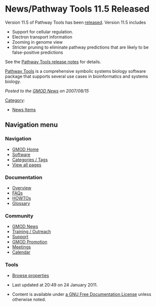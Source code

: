 



<span id="top"></span>




# <span dir="auto">News/Pathway Tools 11.5 Released</span>









Version 11.5 of Pathway Tools has been
<a href="http://bioinformatics.ai.sri.com/ptools/release-notes.html"
class="external text" rel="nofollow">released</a>. Version 11.5 includes

- Support for cellular regulation.
- Electron transport information
- Zooming in genome view
- Stricter pruning to eliminate pathway predictions that are likely to
  be false-positive predictions

See the
<a href="http://bioinformatics.ai.sri.com/ptools/release-notes.html"
class="external text" rel="nofollow">Pathway Tools release notes</a> for
details.

[Pathway Tools](../Pathway_Tools.1 "Pathway Tools") is a comprehensive
symbolic systems biology software package that supports several use
cases in bioinformatics and systems biology.

  



*Posted to the [GMOD News](../GMOD_News "GMOD News") on 2007/08/15*






[Category](../Special%253ACategories "Special%253ACategories"):

- [News Items](../Category%253ANews_Items "Category%253ANews Items")






## Navigation menu







<a href="../Main_Page"
style="background-image: url(../../images/GMOD-cogs.png);"
title="Visit the main page"></a>


### Navigation



- <span id="n-GMOD-Home">[GMOD Home](../Main_Page)</span>
- <span id="n-Software">[Software](../GMOD_Components)</span>
- <span id="n-Categories-.2F-Tags">[Categories /
  Tags](../Categories)</span>
- <span id="n-View-all-pages">[View all
  pages](../Special:AllPages)</span>




### Documentation



- <span id="n-Overview">[Overview](../Overview)</span>
- <span id="n-FAQs">[FAQs](../Category%253AFAQ)</span>
- <span id="n-HOWTOs">[HOWTOs](../Category%253AHOWTO)</span>
- <span id="n-Glossary">[Glossary](../Glossary)</span>




### Community



- <span id="n-GMOD-News">[GMOD News](../GMOD_News)</span>
- <span id="n-Training-.2F-Outreach">[Training /
  Outreach](../Training_and_Outreach)</span>
- <span id="n-Support">[Support](../Support)</span>
- <span id="n-GMOD-Promotion">[GMOD Promotion](../GMOD_Promotion)</span>
- <span id="n-Meetings">[Meetings](../Meetings)</span>
- <span id="n-Calendar">[Calendar](../Calendar)</span>




### Tools

- <span id="t-smwbrowselink"><a href="../Special%253ABrowse/News-2FPathway_Tools_11.5_Released"
  rel="smw-browse">Browse properties</a></span>



- <span id="footer-info-lastmod">Last updated at 20:49 on 24 January
  2011.</span>
<!-- - <span id="footer-info-viewcount">4,934 page views.</span> -->
- <span id="footer-info-copyright">Content is available under
  <a href="http://www.gnu.org/licenses/fdl-1.3.html" class="external"
  rel="nofollow">a GNU Free Documentation License</a> unless otherwise
  noted.</span>

<!-- -->



<!-- -->




